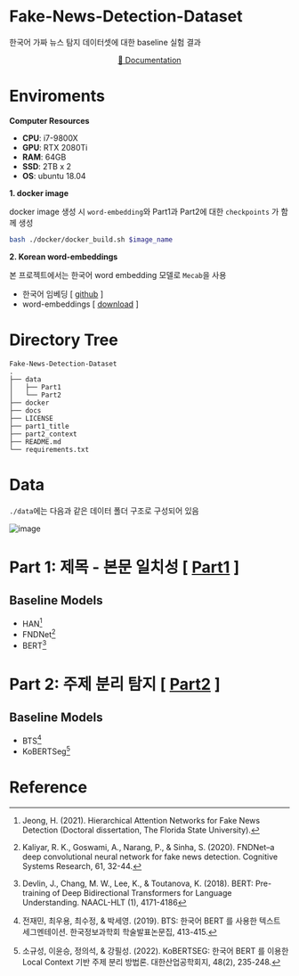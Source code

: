 # Fake-News-Detection-Dataset

한국어 가짜 뉴스 탐지 데이터셋에 대한 baseline 실험 결과

<div align="center">

[📘 Documentation](https://tootouch.github.io/Fake-News-Detection-Dataset/)

</div>

# Enviroments

**Computer Resources**
- **CPU**: i7-9800X
- **GPU**: RTX 2080Ti
- **RAM**: 64GB
- **SSD**: 2TB x 2
- **OS**: ubuntu 18.04

**1. docker image**

docker image 생성 시 `word-embedding`와 Part1과 Part2에 대한 `checkpoints` 가 함께 생성

```bash
bash ./docker/docker_build.sh $image_name
```


**2. Korean word-embeddings**

본 프로젝트에서는 한국어 word embedding 모델로 `Mecab`을 사용

- 한국어 임베딩 [ [github](https://github.com/ratsgo/embedding) ]
- word-embeddings [ [download](https://drive.google.com/file/d/1FeGIbSz2E1A63JZP_XIxnGaSRt7AhXFf/view) ]


# Directory Tree

```
Fake-News-Detection-Dataset
.
├── data
│   ├── Part1
│   └── Part2
├── docker
├── docs
├── LICENSE
├── part1_title
├── part2_context
├── README.md
└── requirements.txt

```

# Data

`./data`에는 다음과 같은 데이터 폴더 구조로 구성되어 있음

![image](https://user-images.githubusercontent.com/37654013/208360905-da4841f0-27d4-46f5-9e99-2179e9773cb5.png)


# Part 1: 제목 - 본문 일치성 [ [Part1](https://github.com/TooTouch/Fake-News-Detection-Dataset/tree/0bb478f18ad83cec2104a6ff8eebe3ff9f7b4e7a/part1_title) ]

## Baseline Models

- HAN[^1]
- FNDNet[^2]
- BERT[^3]

# Part 2: 주제 분리 탐지 [ [Part2](https://github.com/TooTouch/Fake-News-Detection-Dataset/tree/0bb478f18ad83cec2104a6ff8eebe3ff9f7b4e7a/part2_context) ]
## Baseline Models

- BTS[^4]
- KoBERTSeg[^5]


# Reference

[^1]: Jeong, H. (2021). Hierarchical Attention Networks for Fake News Detection (Doctoral dissertation, The Florida State University).
[^2]: Kaliyar, R. K., Goswami, A., Narang, P., & Sinha, S. (2020). FNDNet–a deep convolutional neural network for fake news detection. Cognitive Systems Research, 61, 32-44.
[^3]: Devlin, J., Chang, M. W., Lee, K., & Toutanova, K. (2018). BERT: Pre-training of Deep Bidirectional Transformers for Language Understanding. NAACL-HLT (1), 4171-4186
[^4]: 전재민, 최우용, 최수정, & 박세영. (2019). BTS: 한국어 BERT 를 사용한 텍스트 세그멘테이션. 한국정보과학회 학술발표논문집, 413-415.
[^5]: 소규성, 이윤승, 정의석, & 강필성. (2022). KoBERTSEG: 한국어 BERT 를 이용한 Local Context 기반 주제 분리 방법론. 대한산업공학회지, 48(2), 235-248. 
